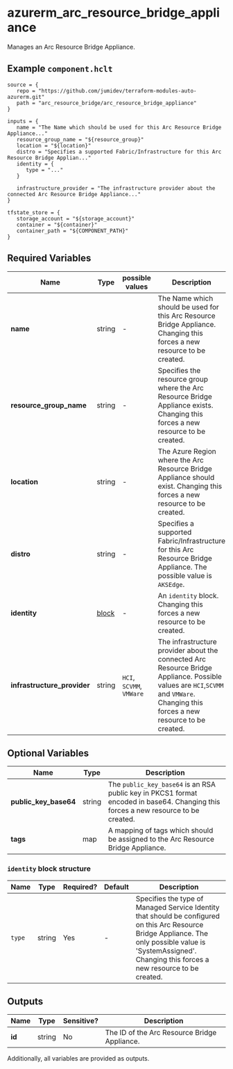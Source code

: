# azurerm_arc_resource_bridge_appliance

Manages an Arc Resource Bridge Appliance.

## Example `component.hclt`

```hcl
source = {
   repo = "https://github.com/jumidev/terraform-modules-auto-azurerm.git"   
   path = "arc_resource_bridge/arc_resource_bridge_appliance"   
}

inputs = {
   name = "The Name which should be used for this Arc Resource Bridge Appliance..."   
   resource_group_name = "${resource_group}"   
   location = "${location}"   
   distro = "Specifies a supported Fabric/Infrastructure for this Arc Resource Bridge Applian..."   
   identity = {
      type = "..."      
   }
   
   infrastructure_provider = "The infrastructure provider about the connected Arc Resource Bridge Appliance..."   
}

tfstate_store = {
   storage_account = "${storage_account}"   
   container = "${container}"   
   container_path = "${COMPONENT_PATH}"   
}

```

## Required Variables

| Name | Type |  possible values |  Description |
| ---- | --------- |  ----------- | ----------- |
| **name** | string |  -  |  The Name which should be used for this Arc Resource Bridge Appliance. Changing this forces a new resource to be created. | 
| **resource_group_name** | string |  -  |  Specifies the resource group where the Arc Resource Bridge Appliance exists. Changing this forces a new resource to be created. | 
| **location** | string |  -  |  The Azure Region where the Arc Resource Bridge Appliance should exist. Changing this forces a new resource to be created. | 
| **distro** | string |  -  |  Specifies a supported Fabric/Infrastructure for this Arc Resource Bridge Appliance. The possible value is `AKSEdge`. | 
| **identity** | [block](#identity-block-structure) |  -  |  An `identity` block. Changing this forces a new resource to be created. | 
| **infrastructure_provider** | string |  `HCI`, `SCVMM`, `VMWare`  |  The infrastructure provider about the connected Arc Resource Bridge Appliance. Possible values are `HCI`,`SCVMM` and `VMWare`. Changing this forces a new resource to be created. | 

## Optional Variables

| Name | Type |  Description |
| ---- | --------- |  ----------- |
| **public_key_base64** | string |  The `public_key_base64` is an RSA public key in PKCS1 format encoded in base64. Changing this forces a new resource to be created. | 
| **tags** | map |  A mapping of tags which should be assigned to the Arc Resource Bridge Appliance. | 

### `identity` block structure

| Name | Type | Required? | Default | Description |
| ---- | ---- | --------- | ------- | ----------- |
| `type` | string | Yes | - | Specifies the type of Managed Service Identity that should be configured on this Arc Resource Bridge Appliance. The only possible value is 'SystemAssigned'. Changing this forces a new resource to be created. |



## Outputs

| Name | Type | Sensitive? | Description |
| ---- | ---- | --------- | --------- |
| **id** | string | No  | The ID of the Arc Resource Bridge Appliance. | 

Additionally, all variables are provided as outputs.
